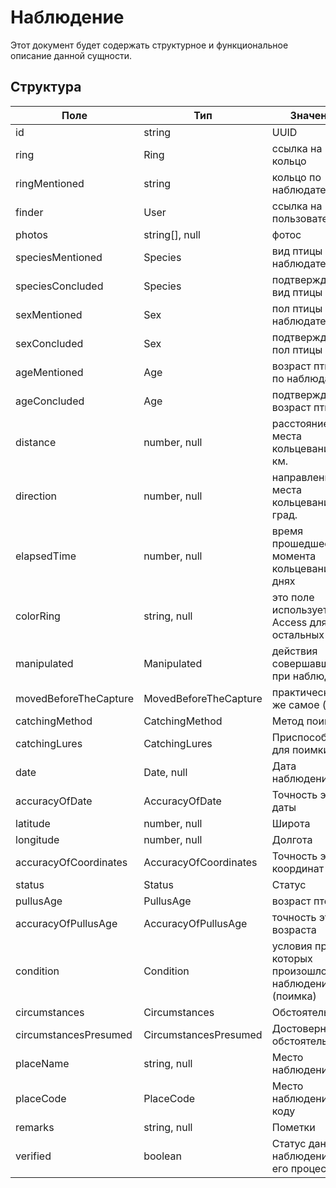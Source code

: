 # Наблюдение

Этот документ будет содержать структурное и функциональное описание данной сущности.

## Cтруктура

| Поле                  | Тип                   | Значение                                           | Дефолт | Req. | EURING | Eng | Rus | Bel |
| --------------------- | --------------------- | -------------------------------------------------- | ------ | ---- | ------ | --- | --- | --- |
| id                    | string                | UUID                                               |        |      |        |     |     |     |
| ring                  | Ring                  | ссылка на кольцо                                   |        |      |        |     |     |     |
| ringMentioned         | string                | кольцо по наблюдателю                              |        |      |        |     |     |     |
| finder                | User                  | ссылка на пользователя                             |        |      |        |     |     |     |
| photos                | string[], null        | фотос                                              |        |      |        |     |     |     |
| speciesMentioned      | Species               | вид птицы по наблюдателю                           |        |      |        |     |     |     |
| speciesConcluded      | Species               | подтвержденный вид птицы                           |        |      |        |     |     |     |
| sexMentioned          | Sex                   | пол птицы по наблюдателю                           |        |      |        |     |     |     |
| sexConcluded          | Sex                   | подтвержденный пол птицы                           |        |      |        |     |     |     |
| ageMentioned          | Age                   | возраст птицы по наблюдателю                       |        |      |        |     |     |     |
| ageConcluded          | Age                   | подтвержденный возраст птицы                       |        |      |        |     |     |     |
| distance              | number, null          | расстояние от места кольцевания, в км.             |        |      |        |     |     |     |
| direction             | number, null          | направление от места кольцевания, в град.          |        |      |        |     |     |     |
| elapsedTime           | number, null          | время прошедшее с момента кольцевания в днях       |        |      |        |     |     |     |
| colorRing             | string, null          | это поле используется в Access для остальных меток |        |      |        |     |     |     |
| manipulated           | Manipulated           | действия совершавшиеся при наблюдении              |        |      |        |     |     |     |
| movedBeforeTheCapture | MovedBeforeTheCapture | практически то же самое (todo)                     |        |      |        |     |     |     |
| catchingMethod        | CatchingMethod        | Метод поимки                                       |        |      |        |     |     |     |
| catchingLures         | CatchingLures         | Приспособления для поимки                          |        |      |        |     |     |     |
| date                  | Date, null            | Дата наблюдения                                    |        |      |        |     |     |     |
| accuracyOfDate        | AccuracyOfDate        | Точность этой даты                                 |        |      |        |     |     |     |
| latitude              | number, null          | Широта                                             |        |      |        |     |     |     |
| longitude             | number, null          | Долгота                                            |        |      |        |     |     |     |
| accuracyOfCoordinates | AccuracyOfCoordinates | Точность этих координат                            |        |      |        |     |     |     |
| status                | Status                | Статус                                             |        |      |        |     |     |     |
| pullusAge             | PullusAge             | возраст птенца                                     |        |      |        |     |     |     |
| accuracyOfPullusAge   | AccuracyOfPullusAge   | точность этого возраста                            |        |      |        |     |     |     |
| condition             | Condition             | условия при которых произошло наблюдение (поимка)  |        |      |        |     |     |     |
| circumstances         | Circumstances         | Обстоятельства                                     |        |      |        |     |     |     |
| circumstancesPresumed | CircumstancesPresumed | Достоверность обстоятельств                        |        |      |        |     |     |     |
| placeName             | string, null          | Место наблюдения                                   |        |      |        |     |     |     |
| placeCode             | PlaceCode             | Место наблюдения по коду                           |        |      |        |     |     |     |
| remarks               | string, null          | Пометки                                            |        |      |        |     |     |     |
| verified              | boolean               | Статус данного наблюдения для его процессинга      |        |      |        |     |     |     |
